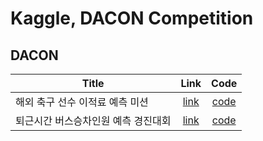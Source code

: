 # Kaggle, DACON Competition

## DACON
Title|Link|Code
-----|:--:|:--:
해외 축구 선수 이적료 예측 미션| [link](https://dacon.io/competitions/open/235538/overview/description/)| [code](https://github.com/kec0130/kaggle-dacon-competition/tree/main/fifa-player-value)
퇴근시간 버스승차인원 예측 경진대회| [link](https://dacon.io/competitions/official/229255/overview/description/)| [code](https://github.com/kec0130/kaggle-dacon-competition/tree/main/jeju-bus)